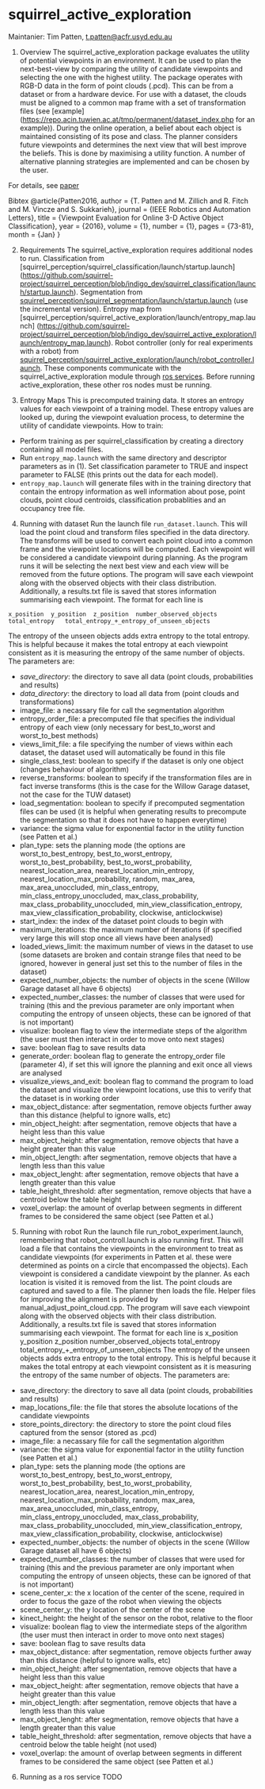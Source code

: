 squirrel_active_exploration
===========================

Maintanier:
Tim Patten, t.patten@acfr.usyd.edu.au

1. Overview
The squirrel_active_exploration package evaluates the utility of potential viewpoints in an environment. It can be used to plan the next-best-view by comparing the utility of candidate viewpoints and selecting the one with the highest utility. The package operates with RGB-D data in the form of point clouds (.pcd). This can be from a dataset or from a hardware device. For use with a dataset, the clouds must be aligned to a common map frame with a set of transformation files (see [example](https://repo.acin.tuwien.ac.at/tmp/permanent/dataset_index.php for an example)).
During the online operation, a belief about each object is maintained consisting of its pose and class. The planner considers future viewpoints and determines the next view that will best improve the beliefs. This is done by maximising a utility function.
A number of alternative planning strategies are implemented and can be chosen by the user.

For details, see [paper](http://ieeexplore.ieee.org/xpl/articleDetails.jsp?arnumber=7349156&filter%3DAND%28p_IS_Number%3A7163696%29)

Bibtex
@article{Patten2016,
    author = {T. Patten and M. Zillich and R. Fitch and M. Vincze and S. Sukkarieh},
    journal = {IEEE Robotics and Automation Letters},
    title = {Viewpoint Evaluation for Online 3-D Active Object Classification},
    year = {2016},
    volume = {1},
    number = {1},
    pages = {73-81},
    month = {Jan}
}

2. Requirements
The squirrel_active_exploration requires additional nodes to run.
Classification from [squirrel_perception/squirrel_classification/launch/startup.launch] (https://github.com/squirrel-project/squirrel_perception/blob/indigo_dev/squirrel_classification/launch/startup.launch).
Segmentation from [squirrel_perception/squirrel_segmentation/launch/startup.launch](https://github.com/squirrel-project/squirrel_perception/tree/indigo_dev/squirrel_segmentation/launch) (use the incremental version).
Entropy map from [squirrel_perception/squirrel_active_exploration/launch/entropy_map.launch] (https://github.com/squirrel-project/squirrel_perception/blob/indigo_dev/squirrel_active_exploration/launch/entropy_map.launch).
Robot controller (only for real experiments with a robot) from [squirrel_perception/squirrel_active_exploration/launch/robot_controller.launch](https://github.com/squirrel-project/squirrel_perception/blob/indigo_dev/squirrel_active_exploration/launch/robot_controller.launch).
These components communicate with the squirrel_active_exploration module through [ros services](http://wiki.ros.org/Services).
Before running active_exploration, these other ros nodes must be running.

3. Entropy Maps
This is precomputed training data. It stores an entropy values for each viewpoint of a training model. These entropy values are
looked up, during the viewpoint evaluation process, to determine the utility of candidate viewpoints.
How to train:
  * Perform training as per squirrel_classification by creating a directory containing all model files.
  * Run `entropy_map.launch` with the same directory and descriptor parameters as in (1). Set classification parameter to TRUE
and inspect parameter to FALSE (this prints out the data for each model).
  * `entropy_map.launch` will generate files with in the training directory that contain the entropy information as well information
about pose, point clouds, point cloud centroids, classification probablities and an occupancy tree file.

4. Running with dataset
Run the launch file `run_dataset.launch`.
This will load the point cloud and transform files specified in the data directory. The transforms will be used to convert each point cloud
into a common frame and the viewpoint locations will be computed. Each viewpoint will be considered a candidate viewpoint during planning.
As the program runs it will be selecting the next best view and each view will be removed from the future options.
The program will save each viewpoint along with the observed objects with their class distribution. Additionally, a results.txt file
is saved that stores information summarising each viewpoint. The format for each line is
```
x_position	y_position	z_position	number_observed_objects	total_entropy	total_entropy_+_entropy_of_unseen_objects
```
The entropy of the unseen objects adds extra entropy to the total entropy. This is helpful because it makes the total entropy at each
viewpoint consistent as it is measuring the entropy of the same number of objects.
The parameters are:
  * *save_directory*: the directory to save all data (point clouds, probabilities and results)
  * *data_directory*: the directory to load all data from (point clouds and transformations)
  * image_file: a necassary file for call the segmentation algorithm
  * entropy_order_file: a precomputed file that specifies the individual entropy of each view (only necessary for best_to_worst and
worst_to_best methods)
  * views_limit_file: a file specifying the number of views within each dataset, the dataset used will automatically be found in this file
  * single_class_test: boolean to specify if the dataset is only one object (changes behaviour of algorithm)
  * reverse_transforms: boolean to specify if the transformation files are in fact inverse transforms (this is the case for the 
Willow Garage dataset, not the case for the TUW dataset)
  * load_segmentation: boolean to specify if precomputed segmentation files can be used (it is helpful when generating results to
precompute the segmentation so that it does not have to happen everytime)
  * variance: the sigma value for exponential factor in the utility function (see Patten et al.)
  * plan_type: sets the planning mode (the options are worst_to_best_entropy, best_to_worst_entropy, worst_to_best_probability,
best_to_worst_probability, nearest_location_area, nearest_location_min_entropy, nearest_location_max_probability, random, max_area,
max_area_unoccluded, min_class_entropy, min_class_entropy_unoccluded, max_class_probability, max_class_probability_unoccluded,
min_view_classification_entropy, max_view_classification_probability, clockwise, anticlockwise)
  * start_index: the index of the dataset point clouds to begin with
  * maximum_iterations: the maximum number of iterations (if specified very large this will stop once all views have been analysed)
  * loaded_views_limit: the maximum number of views in the dataset to use (some datasets are broken and contain strange files that need
to be ignored, however in general just set this to the number of files in the dataset)
  * expected_number_objects: the number of objects in the scene (Willow Garage dataset all have 6 objects)
  * expected_number_classes: the number of classes that were used for training (this and the previous parameter are only important when
computing the entropy of unseen objects, these can be ignored of that is not important)
  * visualize: boolean flag to view the intermediate steps of the algorithm (the user must then interact in order to move onto next stages)
  * save: boolean flag to save results data
  * generate_order: boolean flag to generate the entropy_order file (parameter 4), if set this will ignore the planning and exit once all
views are analysed
  * visualize_views_and_exit: boolean flag to command the program to load the dataset and visualize the viewpoint locations, use this to
verify that the dataset is in working order
  * max_object_distance: after segmentation, remove objects further away than this distance (helpful to ignore walls, etc)
  * min_object_height: after segmentation, remove objects that have a height less than this value
  * max_object_height: after segmentation, remove objects that have a height greater than this value
  * min_object_length: after segmentation, remove objects that have a length less than this value
  * max_object_lenght: after segmentation, remove objects that have a length greater than this value
  * table_height_threshold: after segmentation, remove objects that have a centroid below the table height
  * voxel_overlap: the amount of overlap between segments in different frames to be considered the same object (see Patten et al.)

5. Running with robot
Run the launch file run_robot_experiment.launch, remembering that robot_controll.launch is also running first.
This will load a file that contains the viewpoints in the environment to treat as candidate viewpoints (for experiments in
Patten et al. these were determined as points on a circle that encompassed the objects). Each viewpoint is considered
a candidate viewpoint by the planner. As each location is visited it is removed from the list. The point clouds are captured and saved
to a file. The planner then loads the file. Helper files for improving the alignment is provided by manual_adjust_point_cloud.cpp.
The program will save each viewpoint along with the observed objects with their class distribution. Additionally, a results.txt file
is saved that stores information summarising each viewpoint. The format for each line is
x_position	y_position	z_position	number_observed_objects	total_entropy	total_entropy_+_entropy_of_unseen_objects
The entropy of the unseen objects adds extra entropy to the total entropy. This is helpful because it makes the total entropy at each
viewpoint consistent as it is measuring the entropy of the same number of objects.
The parameters are:
  * save_directory: the directory to save all data (point clouds, probabilities and results)
  * map_locations_file: the file that stores the absolute locations of the candidate viewpoints
  * store_points_directory: the directory to store the point cloud files captured from the sensor (stored as .pcd)
  * image_file: a necassary file for call the segmentation algorithm
  * variance: the sigma value for exponential factor in the utility function (see Patten et al.)
  * plan_type: sets the planning mode (the options are worst_to_best_entropy, best_to_worst_entropy, worst_to_best_probability,
best_to_worst_probability, nearest_location_area, nearest_location_min_entropy, nearest_location_max_probability, random, max_area,
max_area_unoccluded, min_class_entropy, min_class_entropy_unoccluded, max_class_probability, max_class_probability_unoccluded,
min_view_classification_entropy, max_view_classification_probability, clockwise, anticlockwise)
  * expected_number_objects: the number of objects in the scene (Willow Garage dataset all have 6 objects)
  * expected_number_classes: the number of classes that were used for training (this and the previous parameter are only important when
computing the entropy of unseen objects, these can be ignored of that is not important)
  * scene_center_x: the x location of the center of the scene, required in order to focus the gaze of the robot when viewing the objects
  * scene_center_y: the y location of the center of the scene
  * kinect_height: the height of the sensor on the robot, relative to the floor
  * visualize: boolean flag to view the intermediate steps of the algorithm (the user must then interact in order to move onto next stages)
  * save: boolean flag to save results data
  * max_object_distance: after segmentation, remove objects further away than this distance (helpful to ignore walls, etc)
  * min_object_height: after segmentation, remove objects that have a height less than this value
  * max_object_height: after segmentation, remove objects that have a height greater than this value
  * min_object_length: after segmentation, remove objects that have a length less than this value
  * max_object_lenght: after segmentation, remove objects that have a length greater than this value
  * table_height_threshold: after segmentation, remove objects that have a centroid below the table height (not used)
  * voxel_overlap: the amount of overlap between segments in different frames to be considered the same object (see Patten et al.)

6. Running as a ros service
TODO
